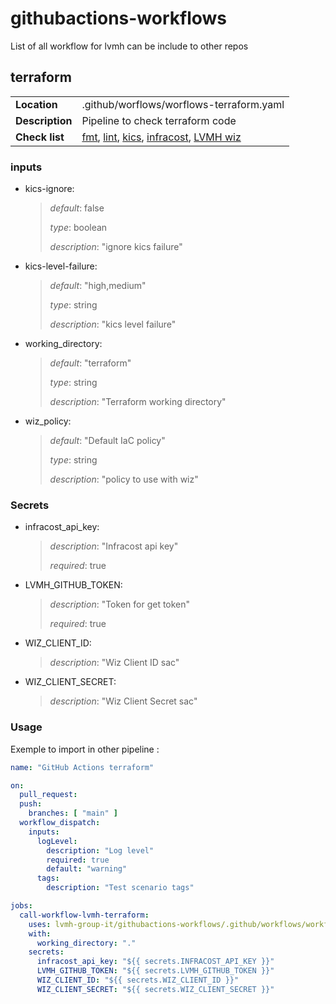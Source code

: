 # githubactions-workflows

List of all workflow for lvmh can be include to other repos

## terraform

|  |  |
|--------------|------------------------------------------|
| **Location** | .github/worflows/worflows-terraform.yaml |
| **Description** | Pipeline to check terraform code |
| **Check list** | [fmt](https://developer.hashicorp.com/terraform/cli/commands/fmt), [lint](https://github.com/terraform-linters/tflint), [kics](https://github.com/Checkmarx/kics-github-action), [infracost](https://www.infracost.io/), [LVMH wiz](https://www.wiz.io/)

### inputs

- kics-ignore:

    > *default*: false
    >
    > *type*: boolean
    >
    > *description*: "ignore kics failure"
- kics-level-failure:

    > *default*: "high,medium"
    >
    > *type*: string
    >
    > *description*: "kics level failure"
- working_directory:

    > *default*: "terraform"
    >
    > *type*: string
    >
    > *description*: "Terraform working directory"
- wiz_policy:

    > *default*: "Default IaC policy"
    >
    > *type*: string
    >
    > *description*: "policy to use with wiz"

### Secrets

- infracost_api_key:

    > *description*: "Infracost api key"
    >
    > *required*: true

- LVMH_GITHUB_TOKEN:

    > *description*: "Token for get token"
    >
    > *required*: true

- WIZ_CLIENT_ID:

   > *description*: "Wiz Client ID sac"

- WIZ_CLIENT_SECRET:

  > *description*: "Wiz Client Secret sac"

### Usage

Exemple to import in other pipeline :

```yaml
name: "GitHub Actions terraform"

on:
  pull_request:
  push:
    branches: [ "main" ]
  workflow_dispatch:
    inputs:
      logLevel:
        description: "Log level"
        required: true
        default: "warning"
      tags:
        description: "Test scenario tags"

jobs:
  call-workflow-lvmh-terraform:
    uses: lvmh-group-it/githubactions-workflows/.github/workflows/workflows-terraform.yaml@main
    with:
      working_directory: "."
    secrets:
      infracost_api_key: "${{ secrets.INFRACOST_API_KEY }}"
      LVMH_GITHUB_TOKEN: "${{ secrets.LVMH_GITHUB_TOKEN }}"
      WIZ_CLIENT_ID: "${{ secrets.WIZ_CLIENT_ID }}"
      WIZ_CLIENT_SECRET: "${{ secrets.WIZ_CLIENT_SECRET }}"
```
